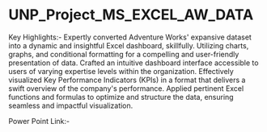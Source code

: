 # UNP_Project_MS_EXCEL_AW_DATA


Key Highlights:-
Expertly converted Adventure Works' expansive dataset into a dynamic and insightful Excel dashboard, skillfully.
Utilizing charts, graphs, and conditional formatting for a compelling and user-friendly presentation of data.
Crafted an intuitive dashboard interface accessible to users of varying expertise levels within the organization.
Effectively visualized Key Performance Indicators (KPIs) in a format that delivers a swift overview of the company's performance.
Applied pertinent Excel functions and formulas to optimize and structure the data, ensuring seamless and impactful visualization.

Power Point Link:-
